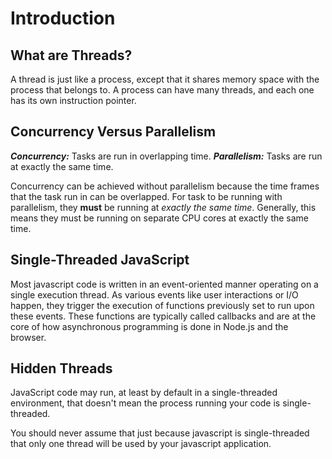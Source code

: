 # Introduction

## What are Threads?

A thread is just like a process, except that it shares memory space with the process that belongs to. A process can have many threads, and each one has its own instruction pointer.

## Concurrency Versus Parallelism

**_Concurrency:_** Tasks are run in overlapping time.
**_Parallelism:_** Tasks are run at exactly the same time.

Concurrency can be achieved without parallelism because the time frames that the task run in can be overlapped. For task to be running with parallelism, they **must** be running at _exactly the same time_. Generally, this means they must be running on separate CPU cores at exactly the same time.

## Single-Threaded JavaScript

Most javascript code is written in an event-oriented manner operating on a single execution thread. As various events like user interactions or I/O happen, they trigger the execution of functions previously set to run upon these events. These functions are typically called callbacks and are at the core of how asynchronous programming is done in Node.js and the browser.

## Hidden Threads

JavaScript code may run, at least by default in a single-threaded environment, that doesn't mean the process running your code is single-threaded.

You should never assume that just because javascript is single-threaded that only one thread will be used by your javascript application.

